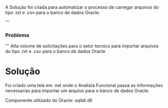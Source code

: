 
A Solução foi criada para automatizar o processo de carregar arquivos do tipo .txt e .csv para o banco de dados Oracle. 

'''
### Problema
'''
Alta volume de solicitações para o setor tecnico para importar arquivos do tipo .txt e .csv para 
o banco de dados Oracle



# Solução 
Foi criado uma tela em .net onde o Analista Funcional passa as informações necessarias para importar um arquivo para o banco 
de dados Oracle.

Componente utilizado do Oracle: sqlldr.dll 
